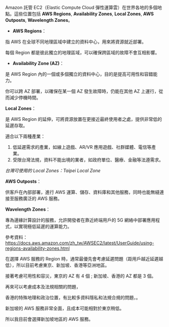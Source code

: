 Amazon 託管 EC2（Elastic Compute Cloud 彈性運算雲）在世界各地的多個地點。這些位置包括 **AWS Regions**, **Availability Zones**, **Local Zones**, **AWS Outposts**, **Wavelength Zones**。

- **AWS Regions**：

指 AWS 在全球不同地理區域中建立的資料中心，用來將資源就近部署。

每個 Region 都是彼此獨立的地理區域，可以確保跨區域的故障不會互相影響。

- **Availability Zone (AZ)**：

是 AWS Region 內的一個或多個獨立的資料中心，目的是提高可用性和容錯能力。

你可以跨 AZ 部署，以確保在某一個 AZ 發生故障時，仍能在其他 AZ 上運行，從而減少停機時間。

**Local Zones**：

是 AWS Region 的延伸，可將資源放置在更接近最終使用者之處，提供非常低的延遲存取。

適合以下兩種產業：

1. 低延遲需求的產業，如線上遊戲、AR/VR 應用遊戲、社群媒體、電信等產業。
2. 受限台灣法規，資料不能出境的業者，如政府單位、醫療、金融等法遵需求。

_台灣可使用的 Local Zones：Taipei Local Zone_

**AWS Outposts**：

供客戶在內部部署，進行 AWS 運算、儲存、資料庫和其他服務，同時也能無縫連接至服務廣泛的 AWS 服務。

**Wavelength Zones**：

專為邊緣計算設計的服務，允許開發者在靠近終端用戶的 5G 網絡中部署應用程式，以實現極低延遲的運算能力。

參考資料：
https://docs.aws.amazon.com/zh_tw/AWSEC2/latest/UserGuide/using-regions-availability-zones.html

在選擇 AWS 服務的 Region 時，通常最優先會考慮延遲問題（距用戶越近延遲越低），所以目前考慮東京、新加坡、香港等亞洲地區。

接著考慮可用性和容災，東京的 AZ 有 4 個 ; 新加坡、香港的 AZ 都是 3 個。

再來可以考慮成本及法規相關的問題，

香港的特殊地理和政治位置，有比較多資料隱私和法規合規的問題，。

新加坡的 AWS 服務非常全面，且成本可能相對於東京稍低。

所以我目前會選擇新加坡地區的 AWS 服務。
